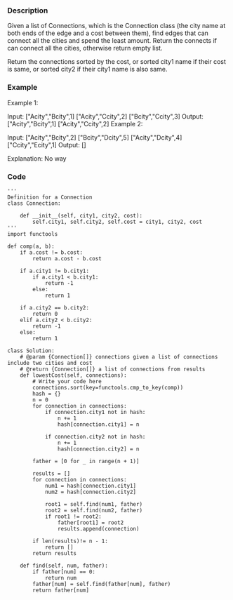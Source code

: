 ### Description

Given a list of Connections, which is the Connection class (the city name at both ends of the edge and a cost between them), find edges that can connect all the cities and spend the least amount.
Return the connects if can connect all the cities, otherwise return empty list.

Return the connections sorted by the cost, or sorted city1 name if their cost is same, or sorted city2 if their city1 name is also same.

### Example
Example 1:

Input:
["Acity","Bcity",1]
["Acity","Ccity",2]
["Bcity","Ccity",3]
Output:
["Acity","Bcity",1]
["Acity","Ccity",2]
Example 2:

Input:
["Acity","Bcity",2]
["Bcity","Dcity",5]
["Acity","Dcity",4]
["Ccity","Ecity",1]
Output:
[]

Explanation:
No way

### Code
```
'''
Definition for a Connection
class Connection:

    def __init__(self, city1, city2, cost):
        self.city1, self.city2, self.cost = city1, city2, cost
'''
import functools

def comp(a, b):
    if a.cost != b.cost:
        return a.cost - b.cost
    
    if a.city1 != b.city1:
        if a.city1 < b.city1:
            return -1
        else:
            return 1

    if a.city2 == b.city2:
        return 0
    elif a.city2 < b.city2:
        return -1
    else:
        return 1

class Solution:
    # @param {Connection[]} connections given a list of connections include two cities and cost
    # @return {Connection[]} a list of connections from results
    def lowestCost(self, connections):
        # Write your code here
        connections.sort(key=functools.cmp_to_key(comp))
        hash = {}   
        n = 0
        for connection in connections:
            if connection.city1 not in hash:
                n += 1
                hash[connection.city1] = n
            
            if connection.city2 not in hash:
                n += 1
                hash[connection.city2] = n

        father = [0 for _ in range(n + 1)] 

        results = []
        for connection in connections:
            num1 = hash[connection.city1]
            num2 = hash[connection.city2]

            root1 = self.find(num1, father)
            root2 = self.find(num2, father)
            if root1 != root2:
                father[root1] = root2
                results.append(connection)

        if len(results)!= n - 1:
            return []
        return results
    
    def find(self, num, father):
        if father[num] == 0:
            return num
        father[num] = self.find(father[num], father)
        return father[num]
```
